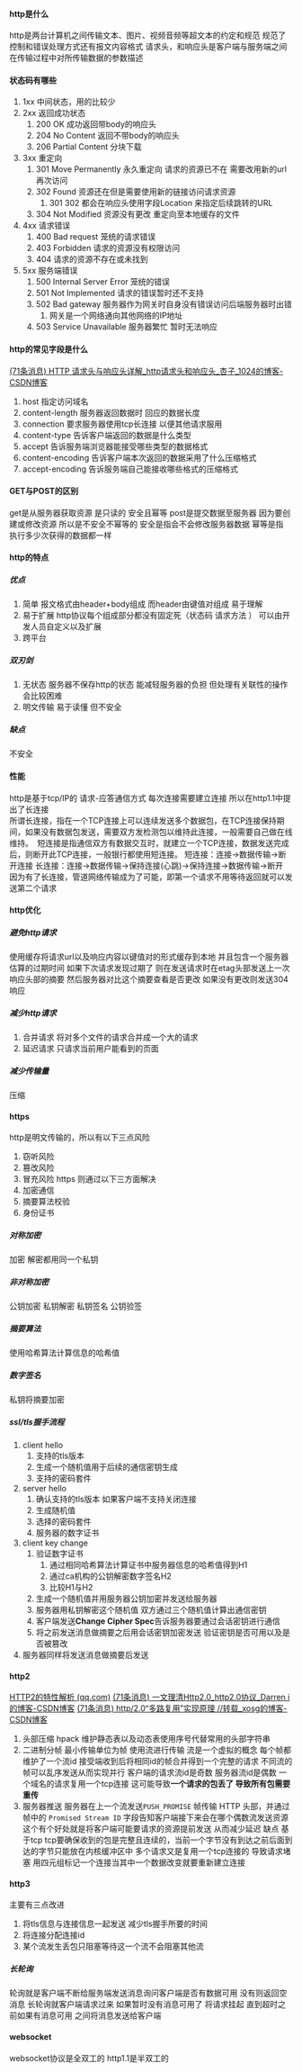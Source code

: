 #### http是什么
http是两台计算机之间传输文本、图片、视频音频等超文本的约定和规范
规范了控制和错误处理方式还有报文内容格式
请求头，和响应头是客户端与服务端之间在传输过程中对所传输数据的参数描述

#### 状态码有哪些
1. 1xx 中间状态，用的比较少
2. 2xx 返回成功状态
	1. 200 OK 成功返回带body的响应头
	2. 204 No Content 返回不带body的响应头
	3. 206 Partial Content 分块下载
3. 3xx 重定向
	1. 301 Move Permanently 永久重定向 请求的资源已不在 需要改用新的url再次访问
	2. 302 Found 资源还在但是需要使用新的链接访问请求资源
		1. 301 302 都会在响应头使用字段Location 来指定后续跳转的URL
	3. 304 Not Modified 资源没有更改 重定向至本地缓存的文件
4.  4xx 请求错误
	1. 400 Bad request 笼统的请求错误
	2. 403 Forbidden 请求的资源没有权限访问
	3. 404 请求的资源不存在或未找到
5. 5xx 服务端错误
	1. 500 Internal Server Error 笼统的错误
	2. 501 Not Implemented 请求的错误暂时还不支持
	3. 502 Bad gateway 服务器作为网关时自身没有错误访问后端服务器时出错
		1. 网关是一个网络通向其他网络的IP地址
	4. 503 Service Unavailable 服务器繁忙 暂时无法响应

#### http的常见字段是什么
[(71条消息) HTTP 请求头与响应头详解_http请求头和响应头_杏子_1024的博客-CSDN博客](https://blog.csdn.net/weixin_44135121/article/details/89226912)
1. host 指定访问域名
2. content-length 服务器返回数据时 回应的数据长度
3. connection 要求服务器使用tcp长连接 以便其他请求服用
4. content-type 告诉客户端返回的数据是什么类型
5. accept 告诉服务端浏览器能接受哪些类型的数据格式
6. content-encoding 告诉客户端本次返回的数据采用了什么压缩格式
7. accept-encoding 告诉服务端自己能接收哪些格式的压缩格式

#### GET与POST的区别
get是从服务器获取资源 是只读的 安全且幂等
post是提交数据至服务器 因为要创建或修改资源 所以是不安全不幂等的
安全是指会不会修改服务器数据  幂等是指 执行多少次获得的数据都一样

#### http的特点
##### 优点
1. 简单 报文格式由header+body组成 而header由键值对组成 易于理解
2. 易于扩展 http协议每个组成部分都没有固定死（状态码  请求方法 ）  可以由开发人员自定义以及扩展
3. 跨平台  
##### 双刃剑
1. 无状态 服务器不保存http的状态 能减轻服务器的负担 但处理有关联性的操作会比较困难
2. 明文传输 易于读懂 但不安全
##### 缺点
不安全
#### 性能
http是基于tcp/IP的 请求-应答通信方式 每次连接需要建立连接
所以在http1.1中提出了长连接  
	所谓长连接，指在一个TCP连接上可以连续发送多个数据包，在TCP连接保持期间，如果没有数据包发送，需要双方发检测包以维持此连接，一般需要自己做在线维持。   短连接是指通信双方有数据交互时，就建立一个TCP连接，数据发送完成后，则断开此TCP连接，一般银行都使用短连接。
	短连接：连接->数据传输->断开连接
	长连接：连接->数据传输->保持连接(心跳)->保持连接->数据传输->断开
因为有了长连接，管道网络传输成为了可能，即第一个请求不用等待返回就可以发送第二个请求
#### http优化
##### 避免http请求
使用缓存将请求url以及响应内容以键值对的形式缓存到本地 并且包含一个服务器估算的过期时间  如果下次请求发现过期了 则在发送请求时在etag头部发送上一次响应头部的摘要 然后服务器对比这个摘要查看是否更改  如果没有更改则发送304响应
##### 减少http请求
1. 合并请求 将对多个文件的请求合并成一个大的请求
2. 延迟请求 只请求当前用户能看到的页面
##### 减少传输量
压缩

#### https
http是明文传输的，所以有以下三点风险
1. 窃听风险
2. 篡改风险
3. 冒充风险
https 则通过以下三方面解决
1. 加密通信
2. 摘要算法校验
3. 身份证书
##### 对称加密
加密 解密都用同一个私钥
##### 非对称加密
公钥加密 私钥解密 私钥签名 公钥验签
##### 摘要算法
使用哈希算法计算信息的哈希值
##### 数字签名
私钥将摘要加密
##### ssl/tls握手流程
1. client hello
	1. 支持的tls版本
	2. 生成一个随机值用于后续的通信密钥生成
	3. 支持的密码套件
2. server hello
	1. 确认支持的tls版本 如果客户端不支持关闭连接
	2. 生成随机值
	3. 选择的密码套件
	4. 服务器的数字证书
3. client key change
	1. 验证数字证书
		1. 通过相同哈希算法计算证书中服务器信息的哈希值得到H1
		2. 通过ca机构的公钥解密数字签名H2
		3. 比较H1与H2
	2. 生成一个随机值并用服务器公钥加密并发送给服务器
	3. 服务器用私钥解密这个随机值  双方通过三个随机值计算出通信密钥
	4. 客户端发送**Change Cipher Spec**告诉服务器要通过会话密钥进行通信
	5. 将之前发送消息做摘要之后用会话密钥加密发送 验证密钥是否可用以及是否被篡改
4. 服务器同样将发送消息做摘要后发送

#### http2
[HTTP2的特性解析 (qq.com)](https://mp.weixin.qq.com/s?__biz=MzU2MjAzNTQ1Mw==&mid=2247485318&idx=1&sn=485203c0357800ef1da363e3fdcf6346&chksm=fc6ee814cb1961023ddccfc313fecdbe6bdb1bae55517c6f97dcd03c2c1ff242081605f72a82&scene=27)
[(71条消息) 一文理清Http2.0_http2.0协议_Darren i的博客-CSDN博客](https://blog.csdn.net/weixin_43966635/article/details/117870300?utm_medium=distribute.pc_relevant.none-task-blog-2~default~baidujs_baidulandingword~default-1-117870300-blog-103397056.235^v38^pc_relevant_sort_base1&spm=1001.2101.3001.4242.2&utm_relevant_index=4)
[(71条消息) http/2.0“多路复用”实现原理 //转载_xosg的博客-CSDN博客](https://blog.csdn.net/zipack/article/details/103397056)
1. 头部压缩 hpack 维护静态表以及动态表使用序号代替常用的头部字符串
2. 二进制分帧  最小传输单位为帧 使用流进行传输 流是一个虚拟的概念 每个帧都维护了一个流id 接受端收到后将相同id的帧合并得到一个完整的请求   不同流的帧可以乱序发送从而实现并行 客户端的请求流id是奇数  服务器流id是偶数  一个域名的请求复用一个tcp连接  这可能导致**一个请求的包丢了 导致所有包需要重传** 
3. 服务器推送  服务器在上一个流发送`PUSH_PROMISE` 帧传输 HTTP 头部，并通过帧中的 `Promised Stream ID` 字段告知客户端接下来会在哪个偶数流发送资源   这个有个好处就是将客户端可能要请求的资源提前发送 从而减少延迟
缺点
基于tcp  tcp要确保收到的包是完整且连续的，当前一个字节没有到达之前后面到达的字节只能放在内核缓冲区中  多个请求又是复用一个tcp连接的 导致请求堵塞
用四元组标记一个连接当其中一个数据改变就要重新建立连接

#### http3
主要有三点改进
1. 将tls信息与连接信息一起发送  减少tls握手所要的时间
2. 将连接分配连接id
3. 某个流发生丢包只阻塞等待这一个流不会阻塞其他流

##### 长轮询
轮询就是客户端不断给服务端发送消息询问客户端是否有数据可用 没有则返回空消息
长轮询就客户端请求过来 如果暂时没有消息可用了  将请求挂起 直到超时之前如果有消息可用 之间将消息发送给客户端

#### websocket
websocket协议是全双工的  http1.1是半双工的